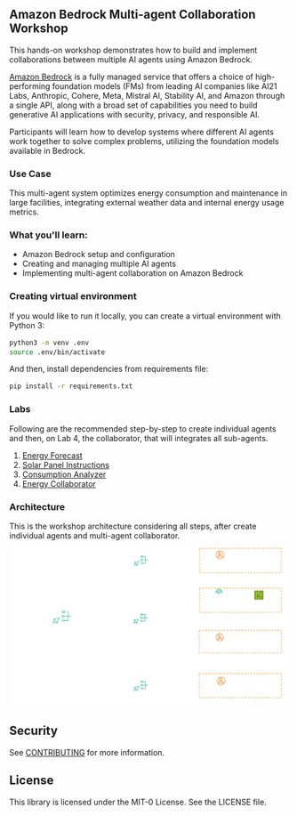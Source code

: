 ## Amazon Bedrock Multi-agent Collaboration Workshop

This hands-on workshop demonstrates how to build and implement collaborations between multiple AI agents using Amazon Bedrock. 

[Amazon Bedrock](https://aws.amazon.com/bedrock/) is a fully managed service that offers a choice of high-performing foundation models (FMs) from leading AI companies like AI21 Labs, Anthropic, Cohere, Meta, Mistral AI, Stability AI, and Amazon through a single API, along with a broad set of capabilities you need to build generative AI applications with security, privacy, and responsible AI.

Participants will learn how to develop systems where different AI agents work together to solve complex problems, utilizing the foundation models available in Bedrock. 

### Use Case

This multi-agent system optimizes energy consumption and maintenance in large facilities, integrating external weather data and internal energy usage metrics.


### What you'll learn:
- Amazon Bedrock setup and configuration
- Creating and managing multiple AI agents
- Implementing multi-agent collaboration on Amazon Bedrock

### Creating virtual environment

If you would like to run it locally, you can create a virtual environment with Python 3:

```bash
python3 -m venv .env
source .env/bin/activate
```

And then, install dependencies from requirements file:

```bash
pip install -r requirements.txt
```

### Labs

Following are the recommended step-by-step to create individual agents and then, on Lab 4, the collaborator, that will integrates all sub-agents.

1. [Energy Forecast](1-energy-forecast/1_forecasting_agent.ipynb)
1. [Solar Panel Instructions](2-compliance-checker/2_compliance_agent.ipynb)
1. [Consumption Analyzer](3-consumption-analyzer/3_consumption_analyzer.ipynb)
1. [Energy Collaborator](4-energy-agent-collaborator/4_energy_agent_collaborator.ipynb)

### Architecture

This is the workshop architecture considering all steps, after create individual agents and multi-agent collaborator.

![Architecture](img/architecture.png)

## Security

See [CONTRIBUTING](CONTRIBUTING.md#security-issue-notifications) for more information.

## License

This library is licensed under the MIT-0 License. See the LICENSE file.

